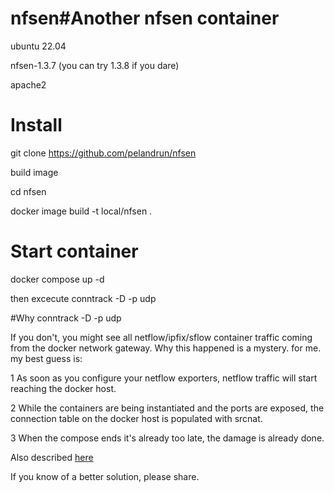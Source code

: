 # nfsen#**Another nfsen container** 

ubuntu 22.04

nfsen-1.3.7 (you can try 1.3.8 if you dare)

apache2

# Install

git clone https://github.com/pelandrun/nfsen

build image

cd nfsen

docker image build  -t local/nfsen .

# Start container 

docker compose up -d

then excecute conntrack -D -p udp

#Why conntrack -D -p udp

If you don't, you might see all netflow/ipfix/sflow container traffic coming from the docker network gateway. Why this happened is a mystery.
for me. my best guess is:

1 As soon as you configure your netflow exporters, netflow traffic will start reaching the docker host.

2 While the containers are being instantiated and the ports are exposed, the connection table on the docker host is populated with srcnat.

3 When the compose ends it's already too late, the damage is already done.

Also described [here](https://github.com/moby/moby/issues/8795)

If you know of a better solution, please share.
